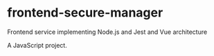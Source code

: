 # frontend-secure-manager

Frontend service implementing Node.js and Jest and Vue architecture

A JavaScript project.